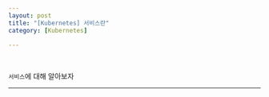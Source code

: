 ```yaml
---
layout: post
title: "[Kubernetes] 서비스란"
category: [Kubernetes]

---
```

<br>

`서비스`에 대해 알아보자
<!-- more -->
   
<hr>
    